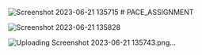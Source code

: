 ![Screenshot 2023-06-21 135715](https://github.com/aniketray01/NEWS-WEBSITE-WITH-FIRBASE-LOGIN/assets/79307341/8ce70f97-d2dd-4315-a2db-cace636996a4)
﻿# PACE_ASSIGNMENT 

![Screenshot 2023-06-21 135828](https://github.com/aniketray01/NEWS-WEBSITE-WITH-FIRBASE-LOGIN/assets/79307341/c0a7a274-fa5d-46f2-9793-ec7976907f36)



![Uploading Screenshot 2023-06-21 135743.png…]()
